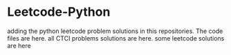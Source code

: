 # Leetcode-Python
adding the python leetcode problem solutions in this repositories. 
The code files are here.
all CTCI problems solutions are here.
some leetcode solutions are here




































































































































































































































































































































































































































































































































































































































































































































































































































































































































































